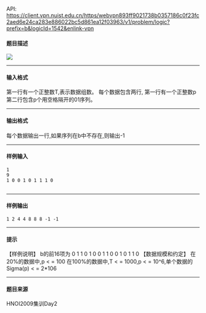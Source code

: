 API: https://client.vpn.nuist.edu.cn/https/webvpn893ff9021738b0357186c0f23fc2aed6e24ca283e886022bc5d861ea12f03963/v1/problem/logic?prefix=b&logicId=1542&enlink-vpn

#### 题目描述

![](../file/1542_0.jpg)

---

#### 输入格式

第一行有一个正整数T,表示数据组数。 每个数据包含两行, 第一行有一个正整数p 第二行包含p个用空格隔开的01序列。

---

#### 输出格式

每个数据输出一行,如果序列在b中不存在,则输出-1

---

#### 样例输入
```
1
9
1 0 0 1 0 1 1 1 0


```

---

#### 样例输出
```
1 2 4 4 8 8 8 -1 -1

```

---

#### 提示

【样例说明】 b的前16项为 0 1 1 0 1 0 0 1 1 0 0 1 0 1 1 0 【数据规模和约定】 在20%的数据中,p < = 100 在100%的数据中,T < = 1000,p < = 10^6,单个数据的Sigma(p) < = 2\*106

---

#### 题目来源

HNOI2009集训Day2